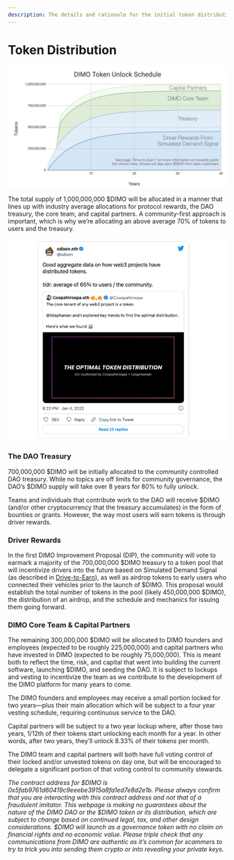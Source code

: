 ```yaml
---
description: The details and rationale for the initial token distribution
---
```


# Token Distribution

![Chart depicting approximately when tokens will unlock for various token pools](<../.gitbook/assets/token unlock@2x.png>)

The total supply of 1,000,000,000 $DIMO will be allocated in a manner that lines up with industry average allocations for protocol rewards, the DAO treasury, the core team, and capital partners. A community-first approach is important, which is why we’re allocating an above average 70% of tokens to users and the treasury.

![](<../.gitbook/assets/Screen Shot 2022-01-05 at 3.44.08 PM.png>)

### The DAO Treasury

700,000,000 $DIMO will be initially allocated to the community controlled DAO treasury. While no topics are off limits for community governance, the DAO’s $DIMO supply will take over 8 years for 80% to fully unlock.

Teams and individuals that contribute work to the DAO will receive $DIMO (and/or other cryptocurrency that the treasury accumulates) in the form of bounties or grants. However, the way most users will earn tokens is through driver rewards.&#x20;

### Driver Rewards

In the first DIMO Improvement Proposal (DIP), the community will vote to earmark a majority of the 700,000,000 $DIMO treasury to a token pool that will incentivize drivers into the future based on Simulated Demand Signal (as described in [Drive-to-Earn](drive-to-earn.md)), as well as airdrop tokens to early users who connected their vehicles prior to the launch of $DIMO. This proposal would establish the total number of tokens in the pool (likely 450,000,000 $DIMO), the distribution of an airdrop, and the schedule and mechanics for issuing them going forward.

### DIMO Core Team & Capital Partners&#x20;

The remaining 300,000,000 $DIMO will be allocated to DIMO founders and employees (expected to be roughly 225,000,000) and capital partners who have invested in DIMO (expected to be roughly 75,000,000). This is meant both to reflect the time, risk, and capital that went into building the current software, launching $DIMO, and seeding the DAO. It is subject to lockups and vesting to incentivize the team as we contribute to the development of the DIMO platform for many years to come.

The DIMO founders and employees may receive a small portion locked for two years—plus their main allocation which will be subject to a four year vesting schedule, requiring continuous service to the DAO.

Capital partners will be subject to a two year lockup where, after those two years, 1/12th of their tokens start unlocking each month for a year. In other words, after two years, they’ll unlock 8.33% of their tokens per month.

The DIMO team and capital partners will both have full voting control of their locked and/or unvested tokens on day one, but will be encouraged to delegate a significant portion of that voting control to community stewards.

_The contract address for $DIMO is 0x5fab9761d60419c9eeebe3915a8fa1ed7e8d2e1b. Please always confirm that you are interacting with this contract address and not that of a fraudulent imitator. This webpage is making no guarantees about the nature of the DIMO DAO or the $DIMO token or its distribution, which are subject to change based on continued legal, tax, and other design considerations. $DIMO will launch as a governance token with no claim on financial rights and no economic value. Please triple check that any communications from DIMO are authentic as it’s common for scammers to try to trick you into sending them crypto or into revealing your private keys._
